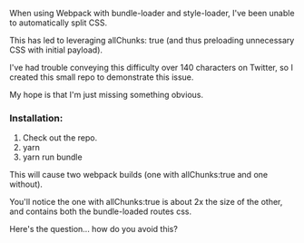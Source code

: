When using Webpack with bundle-loader and style-loader, I've been unable to automatically split CSS.

This has led to leveraging allChunks: true (and thus preloading unnecessary CSS with initial payload).

I've had trouble conveying this difficulty over 140 characters on Twitter, so I created this small repo to demonstrate this issue.

My hope is that I'm just missing something obvious.

### Installation:
1. Check out the repo.
2. yarn
3. yarn run bundle

This will cause two webpack builds (one with allChunks:true and one without).

You'll notice the one with allChunks:true is about 2x the size of the other, and contains both the bundle-loaded routes css.

Here's the question... how do you avoid this?